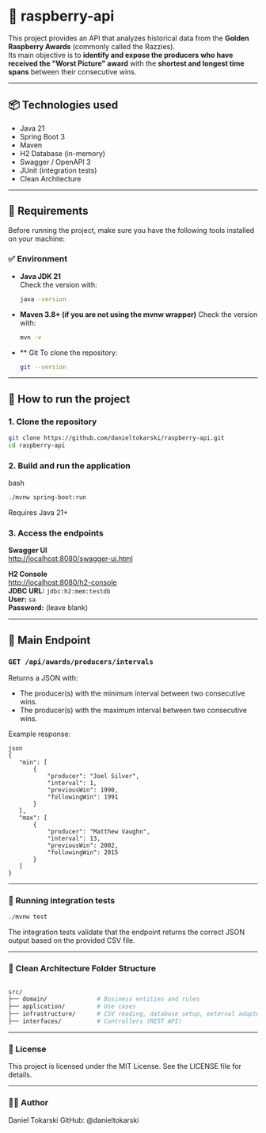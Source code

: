 # 🍇 raspberry-api

This project provides an API that analyzes historical data from the **Golden Raspberry Awards** (commonly called the Razzies).  
Its main objective is to **identify and expose the producers who have received the "Worst Picture" award** with the **shortest and longest time spans** between their consecutive wins.

---

## 📦 Technologies used

- Java 21
- Spring Boot 3
- Maven
- H2 Database (in-memory)
- Swagger / OpenAPI 3
- JUnit (integration tests)
- Clean Architecture

---

## 🔧 Requirements 

Before running the project, make sure you have the following tools installed on your machine:

### ✅ Environment

- **Java JDK 21**  
  Check the version with:
  ```bash
  java -version
  ```
  
- **Maven 3.8+ (if you are not using the mvnw wrapper)**
  Check the version with:
  ```bash
  mvn -v
  ```
- ** Git
  To clone the repository:
  ```bash
  git --version
  ```
  
---

## 🚀 How to run the project

### 1. Clone the repository

```bash
git clone https://github.com/danieltokarski/raspberry-api.git
cd raspberry-api
```

### 2. Build and run the application
bash
```bash
./mvnw spring-boot:run
```
Requires Java 21+

### 3. Access the endpoints

**Swagger UI**  
[http://localhost:8080/swagger-ui.html](http://localhost:8080/swagger-ui.html)

**H2 Console**  
[http://localhost:8080/h2-console](http://localhost:8080/h2-console)  
**JDBC URL:** `jdbc:h2:mem:testdb`  
**User:** `sa`  
**Password:** (leave blank)

---

## 📂 Main Endpoint

### `GET /api/awards/producers/intervals`
Returns a JSON with:

* The producer(s) with the minimum interval between two consecutive wins.
* The producer(s) with the maximum interval between two consecutive wins.

Example response:
 ```
json
{
	"min": [
		{
			"producer": "Joel Silver",
			"interval": 1,
			"previousWin": 1990,
			"followingWin": 1991
		}
	],
	"max": [
		{
			"producer": "Matthew Vaughn",
			"interval": 13,
			"previousWin": 2002,
			"followingWin": 2015
		}
	]
}
```

---

### 🧪 Running integration tests
```bash
./mvnw test
```

The integration tests validate that the endpoint returns the correct JSON output based on the provided CSV file.

---

### 🧱 Clean Architecture Folder Structure
```bash

src/
├── domain/              # Business entities and rules
├── application/         # Use cases
├── infrastructure/      # CSV reading, database setup, external adapters
├── interfaces/          # Controllers (REST API)
```

---

### 📄 License

This project is licensed under the MIT License.
See the LICENSE file for details.

---

### 👨‍💻 Author
Daniel Tokarski
GitHub: @danieltokarski
